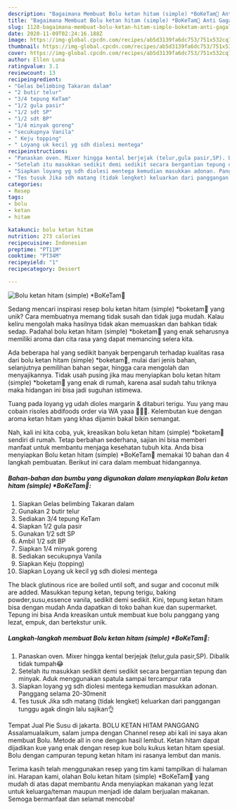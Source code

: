 ```yaml
---
description: "Bagaimana Membuat Bolu ketan hitam (simple) *BoKeTam🍰 Anti Gagal"
title: "Bagaimana Membuat Bolu ketan hitam (simple) *BoKeTam🍰 Anti Gagal"
slug: 1128-bagaimana-membuat-bolu-ketan-hitam-simple-boketam-anti-gagal
date: 2020-11-09T02:24:16.188Z
image: https://img-global.cpcdn.com/recipes/ab5d3139fa6dc753/751x532cq70/bolu-ketan-hitam-simple-boketam🍰-foto-resep-utama.jpg
thumbnail: https://img-global.cpcdn.com/recipes/ab5d3139fa6dc753/751x532cq70/bolu-ketan-hitam-simple-boketam🍰-foto-resep-utama.jpg
cover: https://img-global.cpcdn.com/recipes/ab5d3139fa6dc753/751x532cq70/bolu-ketan-hitam-simple-boketam🍰-foto-resep-utama.jpg
author: Ellen Luna
ratingvalue: 3.1
reviewcount: 13
recipeingredient:
- "Gelas belimbing Takaran dalam"
- "2 butir telur"
- "3/4 tepung KeTam"
- "1/2 gula pasir"
- "1/2 sdt SP"
- "1/2 sdt BP"
- "1/4 minyak goreng"
- "secukupnya Vanila"
- " Keju topping"
- " Loyang uk kecil yg sdh diolesi mentega"
recipeinstructions:
- "Panaskan oven. Mixer hingga kental berjejak (telur,gula pasir,SP). Dibalik tidak tumpah😂"
- "Setelah itu masukkan sedikit demi sedikit secara bergantian tepung dan minyak. Aduk menggunakan spatula sampai tercampur rata"
- "Siapkan loyang yg sdh diolesi mentega kemudian masukkan adonan. Panggang selama 20-30menit"
- "Tes tusuk Jika sdh matang (tidak lengket) keluarkan dari panggangan tunggu agak dingin lalu sajikan👌"
categories:
- Resep
tags:
- bolu
- ketan
- hitam

katakunci: bolu ketan hitam 
nutrition: 273 calories
recipecuisine: Indonesian
preptime: "PT11M"
cooktime: "PT34M"
recipeyield: "1"
recipecategory: Dessert

---
```



![Bolu ketan hitam (simple) *BoKeTam🍰](https://img-global.cpcdn.com/recipes/ab5d3139fa6dc753/751x532cq70/bolu-ketan-hitam-simple-boketam🍰-foto-resep-utama.jpg)

Sedang mencari inspirasi resep bolu ketan hitam (simple) *boketam🍰 yang unik? Cara membuatnya memang tidak susah dan tidak juga mudah. Kalau keliru mengolah maka hasilnya tidak akan memuaskan dan bahkan tidak sedap. Padahal bolu ketan hitam (simple) *boketam🍰 yang enak seharusnya memiliki aroma dan cita rasa yang dapat memancing selera kita.

Ada beberapa hal yang sedikit banyak berpengaruh terhadap kualitas rasa dari bolu ketan hitam (simple) *boketam🍰, mulai dari jenis bahan, selanjutnya pemilihan bahan segar, hingga cara mengolah dan menyajikannya. Tidak usah pusing jika mau menyiapkan bolu ketan hitam (simple) *boketam🍰 yang enak di rumah, karena asal sudah tahu triknya maka hidangan ini bisa jadi suguhan istimewa.

Tuang pada loyang yg udah dioles margarin &amp; ditaburi terigu. Yuu yang mau cobain risoles abdifoods order via WA yaaa 💃💃💃. Kelembutan kue dengan aroma ketan hitam yang khas dijamin bakal bikin semangat.


Nah, kali ini kita coba, yuk, kreasikan bolu ketan hitam (simple) *boketam🍰 sendiri di rumah. Tetap berbahan sederhana, sajian ini bisa memberi manfaat untuk membantu menjaga kesehatan tubuh kita. Anda bisa menyiapkan Bolu ketan hitam (simple) *BoKeTam🍰 memakai 10 bahan dan 4 langkah pembuatan. Berikut ini cara dalam membuat hidangannya.

<!--inarticleads1-->

##### Bahan-bahan dan bumbu yang digunakan dalam menyiapkan Bolu ketan hitam (simple) *BoKeTam🍰:

1. Siapkan Gelas belimbing Takaran dalam
1. Gunakan 2 butir telur
1. Sediakan 3/4 tepung KeTam
1. Siapkan 1/2 gula pasir
1. Gunakan 1/2 sdt SP
1. Ambil 1/2 sdt BP
1. Siapkan 1/4 minyak goreng
1. Sediakan secukupnya Vanila
1. Siapkan  Keju (topping)
1. Siapkan  Loyang uk kecil yg sdh diolesi mentega


The black glutinous rice are boiled until soft, and sugar and coconut milk are added. Masukkan tepung ketan, tepung terigu, baking powder,susu,essence vanila, sedikit demi sedikit. Kini, tepung ketan hitam bisa dengan mudah Anda dapatkan di toko bahan kue dan supermarket. Tepung ini bisa Anda kreasikan untuk membuat kue bolu panggang yang lezat, empuk, dan bertekstur unik. 

<!--inarticleads2-->

##### Langkah-langkah membuat Bolu ketan hitam (simple) *BoKeTam🍰:

1. Panaskan oven. Mixer hingga kental berjejak (telur,gula pasir,SP). Dibalik tidak tumpah😂
1. Setelah itu masukkan sedikit demi sedikit secara bergantian tepung dan minyak. Aduk menggunakan spatula sampai tercampur rata
1. Siapkan loyang yg sdh diolesi mentega kemudian masukkan adonan. Panggang selama 20-30menit
1. Tes tusuk Jika sdh matang (tidak lengket) keluarkan dari panggangan tunggu agak dingin lalu sajikan👌


Tempat Jual Pie Susu di jakarta. BOLU KETAN HITAM PANGGANG Assalamualaikum, salam jumpa dengan Channel resep abi kali ini saya akan membuat Bolu. Metode all in one dengan hasil lembut. Ketan hitam dapat dijadikan kue yang enak dengan resep kue bolu kukus ketan hitam spesial. Bolu dengan campuran tepung ketan hitam ini rasanya lembut dan manis. 

Terima kasih telah menggunakan resep yang tim kami tampilkan di halaman ini. Harapan kami, olahan Bolu ketan hitam (simple) *BoKeTam🍰 yang mudah di atas dapat membantu Anda menyiapkan makanan yang lezat untuk keluarga/teman maupun menjadi ide dalam berjualan makanan. Semoga bermanfaat dan selamat mencoba!
